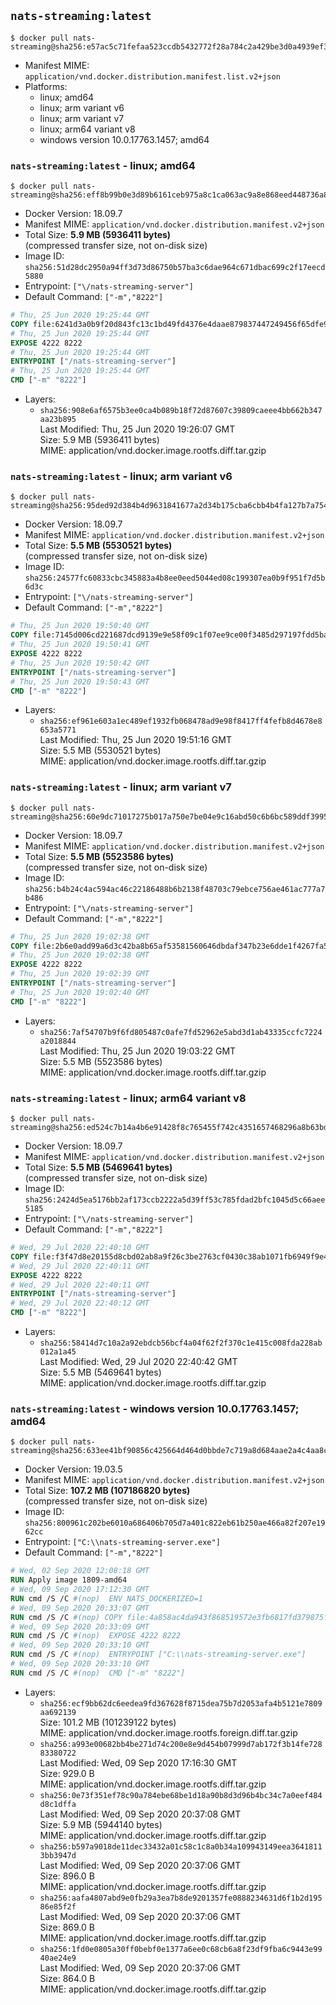 ## `nats-streaming:latest`

```console
$ docker pull nats-streaming@sha256:e57ac5c71fefaa523ccdb5432772f28a784c2a429be3d0a4939ef3666d79f32c
```

-	Manifest MIME: `application/vnd.docker.distribution.manifest.list.v2+json`
-	Platforms:
	-	linux; amd64
	-	linux; arm variant v6
	-	linux; arm variant v7
	-	linux; arm64 variant v8
	-	windows version 10.0.17763.1457; amd64

### `nats-streaming:latest` - linux; amd64

```console
$ docker pull nats-streaming@sha256:eff8b99b0e3d89b6161ceb975a8c1ca063ac9a8e868eed448736a866551357ca
```

-	Docker Version: 18.09.7
-	Manifest MIME: `application/vnd.docker.distribution.manifest.v2+json`
-	Total Size: **5.9 MB (5936411 bytes)**  
	(compressed transfer size, not on-disk size)
-	Image ID: `sha256:51d28dc2950a94ff3d73d86750b57ba3c6dae964c671dbac699c2f17eecd5880`
-	Entrypoint: `["\/nats-streaming-server"]`
-	Default Command: `["-m","8222"]`

```dockerfile
# Thu, 25 Jun 2020 19:25:44 GMT
COPY file:6241d3a0b9f20d843fc13c1bd49fd4376e4daae879837447249456f65dfe9ead in /nats-streaming-server 
# Thu, 25 Jun 2020 19:25:44 GMT
EXPOSE 4222 8222
# Thu, 25 Jun 2020 19:25:44 GMT
ENTRYPOINT ["/nats-streaming-server"]
# Thu, 25 Jun 2020 19:25:44 GMT
CMD ["-m" "8222"]
```

-	Layers:
	-	`sha256:908e6af6575b3ee0ca4b089b18f72d87607c39809caeee4bb662b347aa23b895`  
		Last Modified: Thu, 25 Jun 2020 19:26:07 GMT  
		Size: 5.9 MB (5936411 bytes)  
		MIME: application/vnd.docker.image.rootfs.diff.tar.gzip

### `nats-streaming:latest` - linux; arm variant v6

```console
$ docker pull nats-streaming@sha256:95ded92d384b4d9631841677a2d34b175cba6cbb4b4fa127b7a754b9f57c849e
```

-	Docker Version: 18.09.7
-	Manifest MIME: `application/vnd.docker.distribution.manifest.v2+json`
-	Total Size: **5.5 MB (5530521 bytes)**  
	(compressed transfer size, not on-disk size)
-	Image ID: `sha256:24577fc60833cbc345883a4b8ee0eed5044ed08c199307ea0b9f951f7d5b6d3c`
-	Entrypoint: `["\/nats-streaming-server"]`
-	Default Command: `["-m","8222"]`

```dockerfile
# Thu, 25 Jun 2020 19:50:40 GMT
COPY file:7145d006cd221687dcd9139e9e58f09c1f07ee9ce00f3485d297197fdd5ba444 in /nats-streaming-server 
# Thu, 25 Jun 2020 19:50:41 GMT
EXPOSE 4222 8222
# Thu, 25 Jun 2020 19:50:42 GMT
ENTRYPOINT ["/nats-streaming-server"]
# Thu, 25 Jun 2020 19:50:43 GMT
CMD ["-m" "8222"]
```

-	Layers:
	-	`sha256:ef961e603a1ec489ef1932fb068478ad9e98f8417ff4fefb8d4678e8653a5771`  
		Last Modified: Thu, 25 Jun 2020 19:51:16 GMT  
		Size: 5.5 MB (5530521 bytes)  
		MIME: application/vnd.docker.image.rootfs.diff.tar.gzip

### `nats-streaming:latest` - linux; arm variant v7

```console
$ docker pull nats-streaming@sha256:60e9dc71017275b017a750e7be04e9c16abd50c6b6bc589ddf399588e44a509c
```

-	Docker Version: 18.09.7
-	Manifest MIME: `application/vnd.docker.distribution.manifest.v2+json`
-	Total Size: **5.5 MB (5523586 bytes)**  
	(compressed transfer size, not on-disk size)
-	Image ID: `sha256:b4b24c4ac594ac46c22186488b6b2138f48703c79ebce756ae461ac777a7b486`
-	Entrypoint: `["\/nats-streaming-server"]`
-	Default Command: `["-m","8222"]`

```dockerfile
# Thu, 25 Jun 2020 19:02:38 GMT
COPY file:2b6e0add99a6d3c42ba8b65af53581560646dbdaf347b23e6dde1f4267fa57bc in /nats-streaming-server 
# Thu, 25 Jun 2020 19:02:38 GMT
EXPOSE 4222 8222
# Thu, 25 Jun 2020 19:02:39 GMT
ENTRYPOINT ["/nats-streaming-server"]
# Thu, 25 Jun 2020 19:02:40 GMT
CMD ["-m" "8222"]
```

-	Layers:
	-	`sha256:7af54707b9f6fd805487c0afe7fd52962e5abd3d1ab43335ccfc7224a2018844`  
		Last Modified: Thu, 25 Jun 2020 19:03:22 GMT  
		Size: 5.5 MB (5523586 bytes)  
		MIME: application/vnd.docker.image.rootfs.diff.tar.gzip

### `nats-streaming:latest` - linux; arm64 variant v8

```console
$ docker pull nats-streaming@sha256:ed524c7b14a4b6e91428f8c765455f742c4351657468296a8b63bdefecd5ceb1
```

-	Docker Version: 18.09.7
-	Manifest MIME: `application/vnd.docker.distribution.manifest.v2+json`
-	Total Size: **5.5 MB (5469641 bytes)**  
	(compressed transfer size, not on-disk size)
-	Image ID: `sha256:2424d5ea5176bb2af173ccb2222a5d39ff53c785fdad2bfc1045d5c66aee5185`
-	Entrypoint: `["\/nats-streaming-server"]`
-	Default Command: `["-m","8222"]`

```dockerfile
# Wed, 29 Jul 2020 22:40:10 GMT
COPY file:f3f47d8e20155d8cbd02ab8a9f26c3be2763cf0430c38ab1071fb6949f9e466c in /nats-streaming-server 
# Wed, 29 Jul 2020 22:40:11 GMT
EXPOSE 4222 8222
# Wed, 29 Jul 2020 22:40:11 GMT
ENTRYPOINT ["/nats-streaming-server"]
# Wed, 29 Jul 2020 22:40:12 GMT
CMD ["-m" "8222"]
```

-	Layers:
	-	`sha256:58414d7c10a2a92ebdcb56bcf4a04f62f2f370c1e415c008fda228ab012a1a45`  
		Last Modified: Wed, 29 Jul 2020 22:40:42 GMT  
		Size: 5.5 MB (5469641 bytes)  
		MIME: application/vnd.docker.image.rootfs.diff.tar.gzip

### `nats-streaming:latest` - windows version 10.0.17763.1457; amd64

```console
$ docker pull nats-streaming@sha256:633ee41bf90856c425664d464d0bbde7c719a8d684aae2a4c4aa8c688b273c2f
```

-	Docker Version: 19.03.5
-	Manifest MIME: `application/vnd.docker.distribution.manifest.v2+json`
-	Total Size: **107.2 MB (107186820 bytes)**  
	(compressed transfer size, not on-disk size)
-	Image ID: `sha256:800961c202be6010a686406b705d7a401c822eb61b250ae466a82f207e1962cc`
-	Entrypoint: `["C:\\nats-streaming-server.exe"]`
-	Default Command: `["-m","8222"]`

```dockerfile
# Wed, 02 Sep 2020 12:08:18 GMT
RUN Apply image 1809-amd64
# Wed, 09 Sep 2020 17:12:30 GMT
RUN cmd /S /C #(nop)  ENV NATS_DOCKERIZED=1
# Wed, 09 Sep 2020 20:33:07 GMT
RUN cmd /S /C #(nop) COPY file:4a858ac4da943f868519572e3fb6817fd379875f2bff0bcb5f03c5bdddc496a8 in C:\nats-streaming-server.exe 
# Wed, 09 Sep 2020 20:33:09 GMT
RUN cmd /S /C #(nop)  EXPOSE 4222 8222
# Wed, 09 Sep 2020 20:33:10 GMT
RUN cmd /S /C #(nop)  ENTRYPOINT ["C:\\nats-streaming-server.exe"]
# Wed, 09 Sep 2020 20:33:10 GMT
RUN cmd /S /C #(nop)  CMD ["-m" "8222"]
```

-	Layers:
	-	`sha256:ecf9bb62dc6eedea9fd367628f8715dea75b7d2053afa4b5121e7809aa692139`  
		Size: 101.2 MB (101239122 bytes)  
		MIME: application/vnd.docker.image.rootfs.foreign.diff.tar.gzip
	-	`sha256:a993e00682bb4be271d74c200e8e9d454b07999d7ab172f3b14fe72883380722`  
		Last Modified: Wed, 09 Sep 2020 17:16:30 GMT  
		Size: 929.0 B  
		MIME: application/vnd.docker.image.rootfs.diff.tar.gzip
	-	`sha256:0e73f351ef78c90a784ebe68be1d18a90b8d3d96b4bc34c7a0eef484d8c1dffa`  
		Last Modified: Wed, 09 Sep 2020 20:37:08 GMT  
		Size: 5.9 MB (5944140 bytes)  
		MIME: application/vnd.docker.image.rootfs.diff.tar.gzip
	-	`sha256:b597a9018de11dec33432a01c58c1c8a0b34a109943149eea36418113bb3947d`  
		Last Modified: Wed, 09 Sep 2020 20:37:06 GMT  
		Size: 896.0 B  
		MIME: application/vnd.docker.image.rootfs.diff.tar.gzip
	-	`sha256:aafa4807abd9e0fb29a3ea7b8de9201357fe0888234631d6f1b2d19586e85f2f`  
		Last Modified: Wed, 09 Sep 2020 20:37:06 GMT  
		Size: 869.0 B  
		MIME: application/vnd.docker.image.rootfs.diff.tar.gzip
	-	`sha256:1fd0e0805a30ff0bebf0e1377a6ee0c68cb6a8f23df9fba6c9443e9940ae24e9`  
		Last Modified: Wed, 09 Sep 2020 20:37:06 GMT  
		Size: 864.0 B  
		MIME: application/vnd.docker.image.rootfs.diff.tar.gzip
